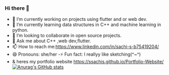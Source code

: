 ### Hi there 👋



- 🔭 I’m currently working on projects using flutter and or web dev.
- 🌱 I’m currently learning data structures in C++ and machine learning in python.
- 👯 I’m looking to collaborate in open source projects.
- 💬 Ask me about C++ ,web dev,flutter.
- 📫 How to reach me:https://www.linkedin.com/in/sachi-s-b75419204/
- 😄 Pronouns: she/her
-⚡ Fun fact: I reallyy like sketching(^~^)
- & heres my portfolio website https://ssachis.github.io/Portfolio-Website/
[![Anurag's GitHub stats](https://github-readme-stats.vercel.app/api?username=ssachis)](https://github.com/ssachis/github-readme-stats)

